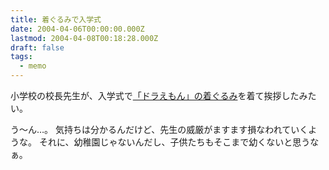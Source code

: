```yaml
---
title: 着ぐるみで入学式
date: 2004-04-06T00:00:00.000Z
lastmod: 2004-04-08T00:18:28.000Z
draft: false
tags:
  - memo
---
```


小学校の校長先生が、入学式で[「ドラえもん」の着ぐるみ](http://www.asahi.com/national/update/0406/014.html)を着て挨拶したみたい。

う〜ん…。 気持ちは分かるんだけど、先生の威厳がますます損なわれていくような。 それに、幼稚園じゃないんだし、子供たちもそこまで幼くないと思うなぁ。
